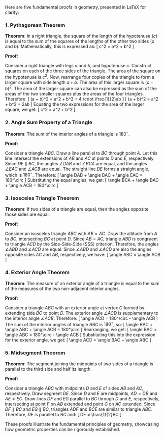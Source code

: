 Here are five fundamental proofs in geometry, presented in LaTeX for clarity:

### 1. Pythagorean Theorem

**Theorem:** In a right triangle, the square of the length of the hypotenuse ($c$) is equal to the sum of the squares of the lengths of the other two sides ($a$ and $b$). Mathematically, this is expressed as:
\[ c^2 = a^2 + b^2 \]

**Proof:**

Consider a right triangle with legs $a$ and $b$, and hypotenuse $c$. Construct squares on each of the three sides of the triangle. The area of the square on the hypotenuse is $c^2$. Now, rearrange four copies of the triangle to form a larger square with side length $a + b$. The area of this larger square is $(a + b)^2$. The area of the larger square can also be expressed as the sum of the areas of the two smaller squares plus the areas of the four triangles. Therefore:
\[ (a + b)^2 = a^2 + b^2 + 4 \cdot \frac{1}{2}ab \]
\[ (a + b)^2 = a^2 + b^2 + 2ab \]
Equating the two expressions for the area of the larger square, we get:
\[ c^2 = a^2 + b^2 \]

### 2. Angle Sum Property of a Triangle

**Theorem:** The sum of the interior angles of a triangle is $180^\circ$.

**Proof:**

Consider a triangle $ABC$. Draw a line parallel to $BC$ through point $A$. Let this line intersect the extensions of $AB$ and $AC$ at points $D$ and $E$, respectively. Since $DE \parallel BC$, the angles $\angle DAB$ and $\angle BCA$ are equal, and the angles $\angle EAC$ and $\angle ACB$ are equal. The straight line $DE$ forms a straight angle, which is $180^\circ$. Therefore:
\[ \angle DAB + \angle BAC + \angle EAC = 180^\circ \]
Substituting the equal angles, we get:
\[ \angle BCA + \angle BAC + \angle ACB = 180^\circ \]

### 3. Isosceles Triangle Theorem

**Theorem:** If two sides of a triangle are equal, then the angles opposite those sides are equal.

**Proof:**

Consider an isosceles triangle $ABC$ with $AB = AC$. Draw the altitude from $A$ to $BC$, intersecting $BC$ at point $D$. Since $AB = AC$, triangle $ABD$ is congruent to triangle $ACD$ by the Side-Side-Side (SSS) criterion. Therefore, the angles $\angle ABD$ and $\angle ACD$ are equal. Since $\angle ABD$ and $\angle ACD$ are also the angles opposite sides $AC$ and $AB$, respectively, we have:
\[ \angle ABC = \angle ACB \]

### 4. Exterior Angle Theorem

**Theorem:** The measure of an exterior angle of a triangle is equal to the sum of the measures of the two non-adjacent interior angles.

**Proof:**

Consider a triangle $ABC$ with an exterior angle at vertex $C$ formed by extending side $BC$ to point $D$. The exterior angle $\angle ACD$ is supplementary to the interior angle $\angle ACB$. Therefore:
\[ \angle ACD = 180^\circ - \angle ACB \]
The sum of the interior angles of triangle $ABC$ is $180^\circ$, so:
\[ \angle BAC + \angle ABC + \angle ACB = 180^\circ \]
Rearranging, we get:
\[ \angle BAC + \angle ABC = 180^\circ - \angle ACB \]
Substituting this into the expression for the exterior angle, we get:
\[ \angle ACD = \angle BAC + \angle ABC \]

### 5. Midsegment Theorem

**Theorem:** The segment joining the midpoints of two sides of a triangle is parallel to the third side and half its length.

**Proof:**

Consider a triangle $ABC$ with midpoints $D$ and $E$ of sides $AB$ and $AC$, respectively. Draw segment $DE$. Since $D$ and $E$ are midpoints, $AD = DB$ and $AE = EC$. Draw lines $DF$ and $EG$ parallel to $BC$ through $D$ and $E$, respectively, intersecting at point $F$ on $AB$ extended and point $G$ on $AC$ extended. Since $DF \parallel BC$ and $EG \parallel BC$, triangles $ADF$ and $BCE$ are similar to triangle $ABC$. Therefore, $DE$ is parallel to $BC$ and:
\[ DE = \frac{1}{2}BC \]

These proofs illustrate the fundamental principles of geometry, showcasing how geometric properties can be rigorously established.

